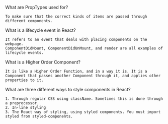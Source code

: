 What are PropTypes used for?
    
    To make sure that the correct kinds of items are passed through different components.

What is a lifecycle event in React?

    It refers to an event that deals with placing components on the webpage. 
    ComponentDidMount, ComponentDidUnMount, and render are all examples of lifecycle events.

What is a Higher Order Component?

    It is like a Higher Order Function, and in a way it is. It is a Component that passes another Component through it, and applies other properties to it. 

What are three different ways to style components in React?

    1. Through regular CSS using className. Sometimes this is done through a preprocessor.
    2. In-line styling
    3. The React way of styling, using styled components. You must import styled from styled-components.